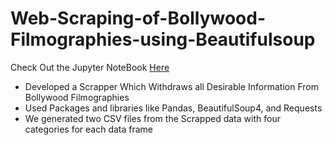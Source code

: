 # Web-Scraping-of-Bollywood-Filmographies-using-Beautifulsoup
Check Out the Jupyter NoteBook [Here](https://jovian.com/deepakkumawat2120/web-scraping-bollywood-filmographies-project)

- Developed a Scrapper Which Withdraws all Desirable Information From Bollywood Filmographies
- Used Packages and libraries like Pandas, BeautifulSoup4, and Requests
- We generated two CSV files from the Scrapped data with four categories for each data frame
